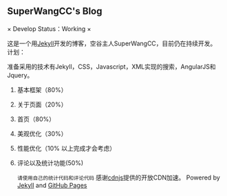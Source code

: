 SuperWangCC's Blog
--------------------

× Develop Status：Working ×

这是一个用[Jekyll](http://jekyll.com.cn)开发的博客，空谷主人SuperWangCC，目前仍在持续开发。
计划：

   准备采用的技术有Jekyll，CSS，Javascript，XML实现的搜索，AngularJS和Jquery。

1. 基本框架（80%）
2. 关于页面（20%）
3. 首页（80%）
4. 美观优化（30%）
5. 性能优化（10% 以上完成才会考虑）
6. 评论以及统计功能(50%)

   `请使用自己的统计代码和评论代码`
感谢[cdnjs](https://cdnjs.com/)提供的开放CDN加速。
Powered by [Jekyll](http://jekyll.com.cn) and [GitHub Pages](https://pages.github.com)
